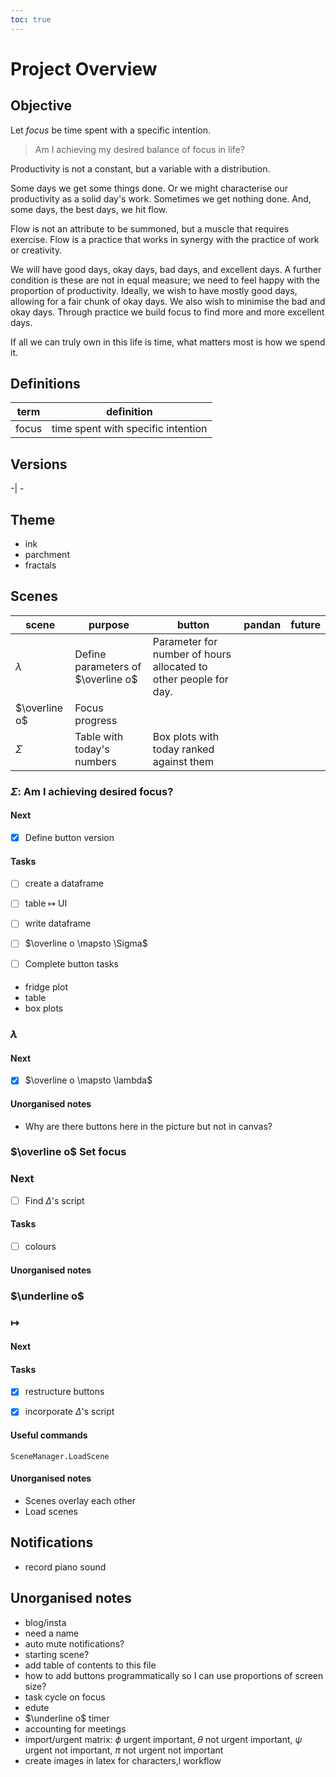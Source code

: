 ```yaml
---
toc: true
---
```


# Project Overview

## Objective

Let *focus* be time spent with a specific intention. 

> Am I achieving my desired balance of focus in life?

Productivity is not a constant, but a variable with a distribution. 

Some days we get some things done. Or we might characterise our productivity as a solid day's work. Sometimes we get nothing done. And, some days, the best days, we hit flow. 

Flow is not an attribute to be summoned, but a muscle that requires exercise. Flow is a practice that works in synergy with the practice of work or creativity. 

We will have good days, okay days, bad days, and excellent days. A further condition is these are not in equal measure; we need to feel happy with the proportion of productivity. Ideally, we wish to have mostly good days, allowing for a fair chunk of okay days. We also wish to minimise the bad and okay days. Through practice we build focus to find more and more excellent days.  

If all we can truly own in this life is time, what matters most is how we spend it. 

## Definitions

term | definition
-- | - 
focus | time spent with specific intention



## Versions

-| - 

## Theme

- ink
- parchment
- fractals

## Scenes

scene | purpose | button | pandan | future
-- | - | - | -| -
$\lambda$ | Define parameters of $\overline o$ | Parameter for number of hours allocated to other people for day. | | 
$\overline o$ | Focus progress | |  
$\Sigma$ | Table with today's numbers | Box plots with today ranked against them |


### $\Sigma$: Am I achieving desired focus?

#### Next 

- [x] Define button version

#### Tasks 

- [ ] create a dataframe 
- [ ] table $\mapsto$ UI
- [ ] write dataframe
- [ ] $\overline o \mapsto \Sigma$
- [ ] Complete button tasks


####

- fridge plot
- table
- box plots

### $\lambda$ 

#### Next

- [x] $\overline o \mapsto \lambda$

#### Unorganised notes

- Why are there buttons here in the picture but not in canvas?

### $\overline o$ Set focus

### Next

- [ ] Find $\Delta$'s script 

#### Tasks

- [ ] colours

#### Unorganised notes



### $\underline o$

### $\mapsto$

#### Next 

#### Tasks

- [x] restructure buttons
- [x] incorporate $\Delta$'s script


#### Useful commands

`SceneManager.LoadScene`  


#### Unorganised notes

- Scenes overlay each other
- Load scenes

## Notifications

 - record piano sound

##  Unorganised notes

- blog/insta
- need a name
- auto mute notifications?
- starting scene?
- add table of contents to this file
- how to add buttons programmatically so I can use proportions of screen size?
- task cycle on focus
- edute
- $\underline o$ timer
- accounting for meetings
- import/urgent matrix: $\phi$ urgent important, $\theta$ not urgent important, $\psi$ urgent not important, $\pi$ not urgent not important
- create images in latex for characters,l workflow